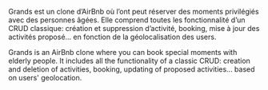 Grands est un clone d’AirBnb où l’ont peut réserver des moments privilégiés avec des personnes âgées. Elle comprend toutes les fonctionnalité d’un CRUD classique: création et suppression d’activité, booking, mise à jour des activités proposé... en fonction de la géolocalisation des users.


Grands is an AirBnb clone where you can book special moments with elderly people. It includes all the functionality of a classic CRUD: creation and deletion of activities, booking, updating of proposed activities... based on users' geolocation.
